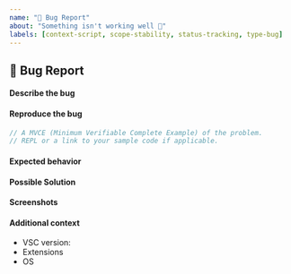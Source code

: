 ```yaml
---
name: "🧱 Bug Report"
about: "Something isn't working well 🚨"
labels: [context-script, scope-stability, status-tracking, type-bug]
---
```


## 🧱 Bug Report

#### Describe the bug

<!-- A clear and concise description of what the bug is. -->

#### Reproduce the bug

```ts
// A MVCE (Minimum Verifiable Complete Example) of the problem.
// REPL or a link to your sample code if applicable.
```

#### Expected behavior

<!-- A clear & concise description of what you expected to happen. -->

#### Possible Solution

<!-- Only if you have suggestions on a fix for the bug. -->

#### Screenshots

<!-- Add screenshots to help explaining. If a screenshot is not provided, the issue will be closed. -->

#### Additional context

<!-- Add any other context about the problem here (, , ...). -->
<!-- Use https://stackoverflow.com/a/49398449 to grab the extension list. -->
- VSC version:
- Extensions
- OS
